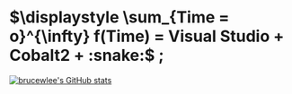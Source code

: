 # $\displaystyle \sum_{Time = o}^{\infty} f(Time) = Visual Studio + Cobalt2 + :snake:$ ;

[![brucewlee's GitHub stats](https://github-readme-stats.vercel.app/api?username=brucewlee)](https://github.com/anuraghazra/github-readme-stats)
